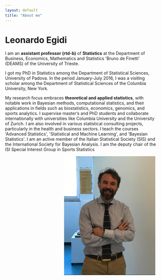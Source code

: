 ```yaml
---
layout: default
title: "About me"
---
```


# Leonardo Egidi


I am an **assistant professor (rtd-b)** of **Statistics**  at the Department of Business, Economics, Mathematics and Statistics  'Bruno de Finetti' (DEAMS) 
of the University of Trieste.  

I got my PhD in Statistics among the Department of Statistical Sciences, University of Padova.
In the period January-July 2016, I was a visiting scholar among the Department of Statistical Sciences of the Columbia University, New York. 

My research focus embraces **theoretical and applied statistics**, with notable work in Bayesian methods, 
computational statistics, and their applications in fields such as biostatistics, economics, genomics, and sports analytics.
I supervise master’s and PhD students and collaborate internationally with universities like Columbia University and the University of Zurich. 
I am also involved in various statistical consulting projects, particularly in the health and business sectors.
I teach the courses 'Advanced Statistics', 'Statistical and Machine Learning', and 'Bayesian Statistics'.
I am an active member of the Italian Statistical Society (SIS) and the International Society for Bayesian Analysis.
I am the deputy chair of the ISI Special Interest Group in Sports Statistics


<img src="egidi_small.png" alt="Egidi" style="float: right; margin-right: 10px;" width="300">
